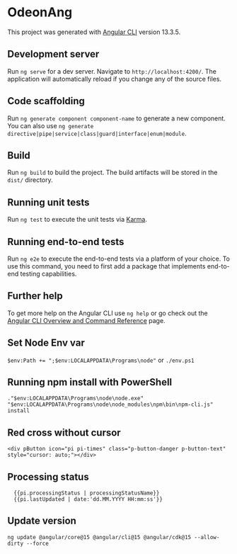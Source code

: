 # OdeonAng

This project was generated with [Angular CLI](https://github.com/angular/angular-cli) version 13.3.5.

## Development server

Run `ng serve` for a dev server. Navigate to `http://localhost:4200/`. The application will automatically reload if you change any of the source files.

## Code scaffolding

Run `ng generate component component-name` to generate a new component. You can also use `ng generate directive|pipe|service|class|guard|interface|enum|module`.

## Build

Run `ng build` to build the project. The build artifacts will be stored in the `dist/` directory.

## Running unit tests

Run `ng test` to execute the unit tests via [Karma](https://karma-runner.github.io).

## Running end-to-end tests

Run `ng e2e` to execute the end-to-end tests via a platform of your choice. To use this command, you need to first add a package that implements end-to-end testing capabilities.

## Further help

To get more help on the Angular CLI use `ng help` or go check out the [Angular CLI Overview and Command Reference](https://angular.io/cli) page.

## Set Node Env var

`$env:Path += ";$env:LOCALAPPDATA\Programs\node"`
or
`./env.ps1`

## Running npm install with PowerShell

`."$env:LOCALAPPDATA\Programs\node\node.exe" "$env:LOCALAPPDATA\Programs\node\node_modules\npm\bin\npm-cli.js" install`

## Red cross without cursor

`<div pButton icon="pi pi-times" class="p-button-danger p-button-text" style="cursor: auto;"></div>`

## Processing status
      {{pi.processingStatus | processingStatusName}}
      {{pi.lastUpdated | date:'dd.MM.YYYY HH:mm:ss'}}

## Update version  
  `ng update @angular/core@15 @angular/cli@15 @angular/cdk@15 --allow-dirty --force`
